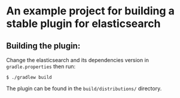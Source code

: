 An example project for building a stable plugin for elasticsearch
=============================

## Building the plugin:

Change the elasticsearch and its dependencies version in `gradle.properties` then run:

`$ ./gradlew build`

The plugin can be found in the `build/distributions/` directory.

